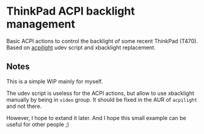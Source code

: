 # ThinkPad ACPI backlight management

Basic ACPI actions to control the backlight of some recent ThinkPad (T470).
Based on [acpilight](https://github.com/wavexx/acpilight) udev script and
xbacklight replacement.

## Notes
This is a simple WiP mainly for myself.

The udev script is useless for the ACPI actions, but allow to use xbacklight manually by
being in `video` group.
It should be fixed in the AUR of `acpilight` and not there.

However, I hope to extand it later.
And I hope this small example can be useful for other people ;)
